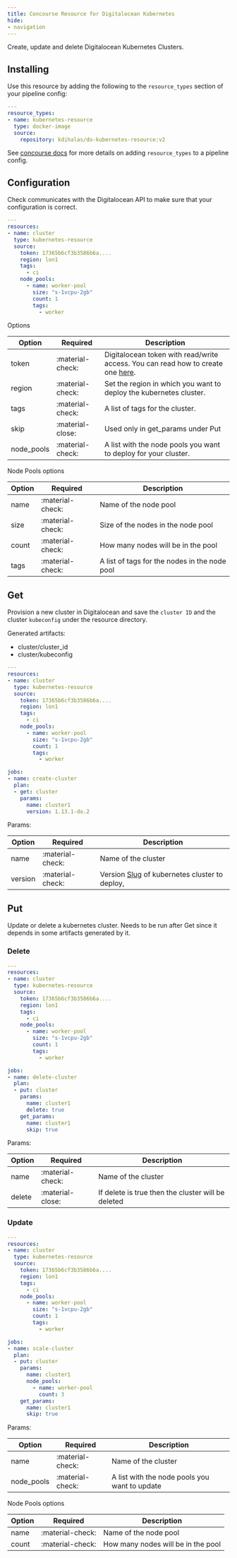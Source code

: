```yaml
---
title: Concourse Resource for Digitalocean Kubernetes
hide:
- navigation
---
```


Create, update and delete Digitalocean Kubernetes Clusters.

## Installing

Use this resource by adding the following to
the `resource_types` section of your pipeline config:

```yaml linenums="1"
---
resource_types:
- name: kubernetes-resource
  type: docker-image
  source:
    repository: kdihalas/do-kubernetes-resource:v2
```

See [concourse docs](https://concourse-ci.org/resource-types.html) for more details
on adding `resource_types` to a pipeline config.

## Configuration

Check communicates with the Digitalocean API to make sure that your configuration
is correct.

```yaml linenums="1"
---
resources:
- name: cluster
  type: kubernetes-resource
  source:
    token: 17365b6cf3b3586b6a....
    region: lon1
    tags:
      - ci
    node_pools:
      - name: worker-pool
        size: "s-1vcpu-2gb"
        count: 1
        tags:
          - worker
```

Options

| Option | Required | Description |
|--------|----------|-------------|
|token|:material-check:|Digitalocean token with read/write access. You can read how to create one [here](https://www.digitalocean.com/docs/api/create-personal-access-token/).|
|region|:material-check:|Set the region in which you want to deploy the kubernetes cluster.|
|tags|:material-check:|A list of tags for the cluster.|
|skip|:material-close:|Used only in get_params under Put|
|node_pools|:material-check:|A list with the node pools you want to deploy for your cluster.|

Node Pools options

| Option | Required | Description |
|--------|----------|-------------|
|name|:material-check:|Name of the node pool|
|size|:material-check:|Size of the nodes in the node pool|
|count|:material-check:|How many nodes will be in the pool|
|tags|:material-check:|A list of tags for the nodes in the node pool|


## Get

Provision a new cluster in Digitalocean and save the `cluster ID` and the cluster `kubeconfig` under the resource directory.

Generated artifacts:

- cluster/cluster_id
- cluster/kubeconfig

```yaml linenums="1"
---
resources:
- name: cluster
  type: kubernetes-resource
  source:
    token: 17365b6cf3b3586b6a....
    region: lon1
    tags:
      - ci
    node_pools:
      - name: worker-pool
        size: "s-1vcpu-2gb"
        count: 1
        tags:
          - worker

jobs:
- name: create-cluster
  plan:
  - get: cluster
    params:
      name: cluster1
      version: 1.13.1-do.2
```

Params:

| Option | Required | Description |
|--------|----------|-------------|
|name|:material-check:|Name of the cluster|
|version|:material-check:|Version [Slug](https://slugs.do-api.dev/) of kubernetes cluster to deploy, |


## Put

Update or delete a kubernetes cluster. Needs to be run after Get since it depends in some artifacts generated by it.

### Delete
```yaml linenums="1"
---
resources:
- name: cluster
  type: kubernetes-resource
  source:
    token: 17365b6cf3b3586b6a....
    region: lon1
    tags:
      - ci
    node_pools:
      - name: worker-pool
        size: "s-1vcpu-2gb"
        count: 1
        tags:
          - worker

jobs:
- name: delete-cluster
  plan:
  - put: cluster
    params:
      name: cluster1
      delete: true
    get_params:
      name: cluster1
      skip: true
```

Params:

| Option | Required | Description |
|--------|----------|-------------|
|name|:material-check:|Name of the cluster|
|delete|:material-close:|If delete is true then the cluster will be deleted|


### Update
```yaml linenums="1"
---
resources:
- name: cluster
  type: kubernetes-resource
  source:
    token: 17365b6cf3b3586b6a....
    region: lon1
    tags:
      - ci
    node_pools:
      - name: worker-pool
        size: "s-1vcpu-2gb"
        count: 1
        tags:
          - worker

jobs:
- name: scale-cluster
  plan:
  - put: cluster
    params:
      name: cluster1
      node_pools:
        - name: worker-pool
          count: 3
    get_params:
      name: cluster1
      skip: true
```

Params:

| Option | Required | Description |
|--------|----------|-------------|
|name|:material-check:|Name of the cluster|
|node_pools|:material-check:|A list with the node pools you want to update|

Node Pools options

| Option | Required | Description |
|--------|----------|-------------|
|name|:material-check:|Name of the node pool|
|count|:material-check:|How many nodes will be in the pool|

